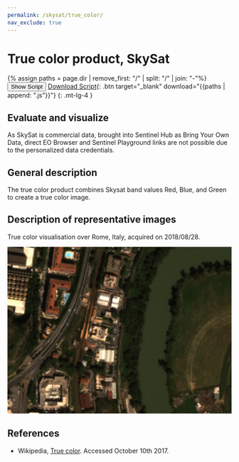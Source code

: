 ```yaml
---
permalink: /skysat/true_color/
nav_exclude: true
---
```


# True color product, SkySat

{% assign paths = page.dir | remove_first: "/" | split: "/" | join: "-"%}
<button class="btn btn-primary" id="toggle-script" onclick="toggleScript()">Show Script</button>
[Download Script](script.js){: .btn target="_blank" download="{{paths | append: ".js"}}"}
{: .mt-lg-4 }

<div id="script" style="display:none;"> 
{% highlight javascript %}
{% include_relative script.js %}
{% endhighlight %}
</div>

## Evaluate and visualize

As SkySat is commercial data, brought into Sentinel Hub as Bring Your Own Data, direct EO Browser and Sentinel Playground links are not possible due to the personalized data credentials.   

## General description

The true color product combines Skysat band values Red, Blue, and Green to create a true color image.

## Description of representative images

True color visualisation over Rome, Italy, acquired on 2018/08/28.

![Small true color image, on 8.10.2017.](fig/skysat_true_color.jpeg)


## References
 - Wikipedia, [True color](https://en.wikipedia.org/wiki/False_color#True_color). Accessed October 10th 2017.
